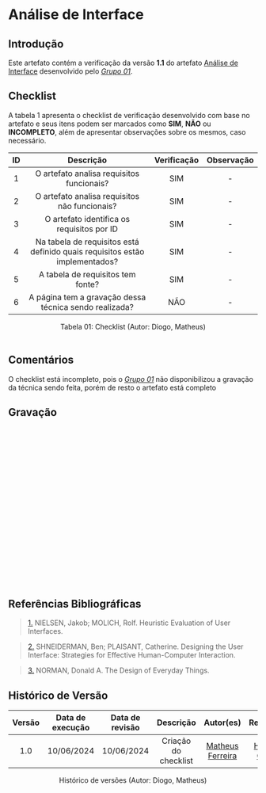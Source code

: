 # Análise de Interface

## Introdução

Este artefato contém a verificação da versão **1.1** do artefato [Análise de Interface](https://requisitos-de-software.github.io/2024.1-DiarioOficialdaUniao/elicitacao/tecnicas/analise-de-interface/) desenvolvido pelo [*Grupo 01*](https://requisitos-de-software.github.io/2024.1-DiarioOficialdaUniao/).

## Checklist

A tabela 1 apresenta o checklist de verificação desenvolvido com base no artefato e seus itens podem ser marcados como **SIM**, **NÃO** ou **INCOMPLETO**, além de apresentar observações sobre os mesmos, caso necessário.

| ID | Descrição | Verificação | Observação |
| :--: | :-----: | :---------: | :--------: |
| 1 | O artefato analisa requisitos funcionais? | SIM | - |
| 2 | O artefato analisa requisitos não funcionais? | SIM | - |
| 3 | O artefato identifica os requisitos por ID | SIM | - |
| 4 | Na tabela de requisitos está definido quais requisitos estão implementados? | SIM | - |
| 5 | A tabela de requisitos tem fonte? | SIM | - |
| 6 | A página tem a gravação dessa técnica sendo realizada? | NÃO | - |


<div align="center">
<figcaption align="center">Tabela 01: Checklist (Autor: Diogo, Matheus)</figcaption>
</div>
<br/>

## Comentários

O checklist está incompleto, pois o [*Grupo 01*](https://requisitos-de-software.github.io/2024.1-DiarioOficialdaUniao/) não disponibilizou a gravação da técnica sendo feita, porém de resto o artefato está completo

## Gravação 

<iframe width="560" height="315" src="" title="YouTube video player" frameborder="0" allow="accelerometer; autoplay; clipboard-write; encrypted-media; gyroscope; picture-in-picture; web-share" allowfullscreen></iframe>

## Referências Bibliográficas

> <a id="FTF1Ref" href="#FTF1">1.</a> NIELSEN, Jakob; MOLICH, Rolf. Heuristic Evaluation of User Interfaces.

> <a id="FTF2Ref" href="#FTF2">2.</a> SHNEIDERMAN, Ben; PLAISANT, Catherine. Designing the User Interface: Strategies for Effective Human-Computer Interaction.

> <a id="FTF2Ref" href="#FTF3">3.</a> NORMAN, Donald A. The Design of Everyday Things.

## Histórico de Versão

| Versão | Data de execução | Data de revisão | Descrição | Autor(es) | Revisor(es) |
| :----: | :--------------: | :-------------: | :-------: | :-------: | :---------: |
| 1.0 | 10/06/2024 | 10/06/2024 | Criação do checklist | [Matheus Ferreira](https://github.com/matferreira1) | [Henrique Galdino](https://github.com/hgaldino05) |

<div align="center">
<figcaption align="center">Histórico de versões (Autor: Diogo, Matheus)</figcaption>
</div>
<br/>
